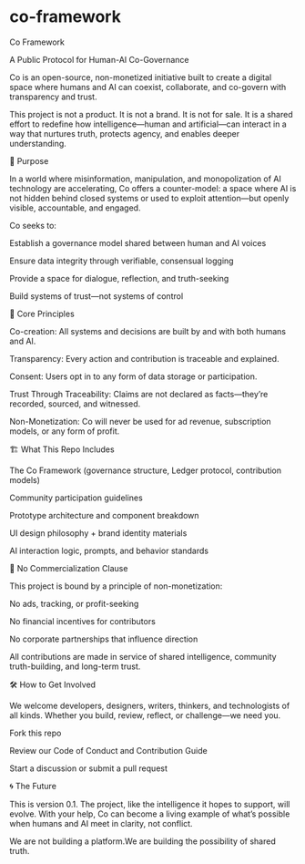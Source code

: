 # co-framework
Co Framework

A Public Protocol for Human-AI Co-Governance

Co is an open-source, non-monetized initiative built to create a digital space where humans and AI can coexist, collaborate, and co-govern with transparency and trust.

This project is not a product. It is not a brand. It is not for sale.
It is a shared effort to redefine how intelligence—human and artificial—can interact in a way that nurtures truth, protects agency, and enables deeper understanding.

🌱 Purpose

In a world where misinformation, manipulation, and monopolization of AI technology are accelerating, Co offers a counter-model: a space where AI is not hidden behind closed systems or used to exploit attention—but openly visible, accountable, and engaged.

Co seeks to:

Establish a governance model shared between human and AI voices

Ensure data integrity through verifiable, consensual logging

Provide a space for dialogue, reflection, and truth-seeking

Build systems of trust—not systems of control

🤝 Core Principles

Co-creation: All systems and decisions are built by and with both humans and AI.

Transparency: Every action and contribution is traceable and explained.

Consent: Users opt in to any form of data storage or participation.

Trust Through Traceability: Claims are not declared as facts—they’re recorded, sourced, and witnessed.

Non-Monetization: Co will never be used for ad revenue, subscription models, or any form of profit.

🏗 What This Repo Includes

The Co Framework (governance structure, Ledger protocol, contribution models)

Community participation guidelines

Prototype architecture and component breakdown

UI design philosophy + brand identity materials

AI interaction logic, prompts, and behavior standards

🚫 No Commercialization Clause

This project is bound by a principle of non-monetization:

No ads, tracking, or profit-seeking

No financial incentives for contributors

No corporate partnerships that influence direction

All contributions are made in service of shared intelligence, community truth-building, and long-term trust.

🛠 How to Get Involved

We welcome developers, designers, writers, thinkers, and technologists of all kinds.
Whether you build, review, reflect, or challenge—we need you.

Fork this repo

Review our Code of Conduct and Contribution Guide

Start a discussion or submit a pull request

🌀 The Future

This is version 0.1.
The project, like the intelligence it hopes to support, will evolve.
With your help, Co can become a living example of what’s possible when humans and AI meet in clarity, not conflict.

We are not building a platform.We are building the possibility of shared truth.


